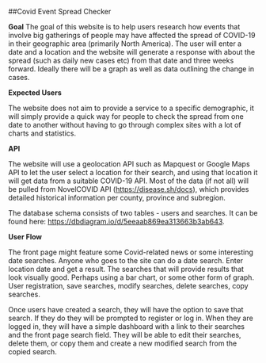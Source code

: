 ##Covid Event Spread Checker

**Goal**
The goal of this website is to help users research how events that involve big gatherings of people may have affected the spread of COVID-19 in their geographic area (primarily North America). The user will enter a date and a location and the website will generate a response with about the spread (such as daily new cases etc) from that date and three weeks forward. Ideally there will be a graph as well as data outlining the change in cases. 

**Expected Users**

The website does not aim to provide a service to a specific demographic, it will simply provide a quick way for people to check the spread from one date to another without having to go through complex sites with a lot of charts and statistics. 

**API**

The website will use a geolocation API such as Mapquest or Google Maps API to let the user select a location for their search, and using that location it will get data from a suitable COVID-19 API. Most of the data (if not all) will be pulled from NovelCOVID API (https://disease.sh/docs), which provides detailed historical information per county, province and subregion. 

The database schema consists of two tables - users and searches. It can be found here: https://dbdiagram.io/d/5eeaab869ea313663b3ab643.

**User Flow**

The front page might feature some Covid-related news or some interesting date searches. Anyone who goes to the site can do a date search. Enter location date and get a result. The searches that will provide results that look visually good. Perhaps using a bar chart, or some other form of graph. User registration, save searches, modify searches, delete searches, copy searches. 

Once users have created a search, they will have the option to save that search. If they do they will be prompted to register or log in. When they are logged in, they will have a simple dashboard with a link to their searches and the front page search field. They will be able to edit their searches, delete them, or copy them and create a new modified search from the copied search. 
